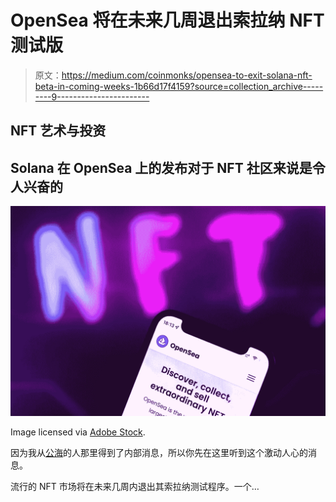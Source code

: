 # OpenSea 将在未来几周退出索拉纳 NFT 测试版

> 原文：<https://medium.com/coinmonks/opensea-to-exit-solana-nft-beta-in-coming-weeks-1b66d17f4159?source=collection_archive---------9----------------------->

## NFT 艺术与投资

## Solana 在 OpenSea 上的发布对于 NFT 社区来说是令人兴奋的

![](img/18295ec2d9d4980352614e94999b5463.png)

Image licensed via [Adobe Stock](https://stock.adobe.com/au/).

因为我从[公海](https://medium.com/u/b7346f3882bb?source=post_page-----1b66d17f4159--------------------------------)的人那里得到了内部消息，所以你先在这里听到这个激动人心的消息。

流行的 NFT 市场将在未来几周内退出其索拉纳测试程序。一个…